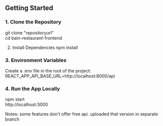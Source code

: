 ##  Getting Started

### 1. Clone the Repository
git clone "repositoryurl"<br>
cd bain-restaurant-frontend<br>

2. Install Dependencies
npm install


### 3. Environment Variables
Create a .env file in the root of the project:<br>
REACT_APP_API_BASE_URL=http://localhost:8000/api<br>


### 4. Run the App Locally
npm start<br>
http://localhost:3000<br>



Notes: some features don't offer free api. uploaded that version in separate branch